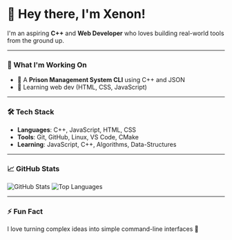 <!--
## Hi there 👋

**xen-0-nex/xen-0-nex** is a ✨ _special_ ✨ repository because its `README.md` (this file) appears on your GitHub profile.

Here are some ideas to get you started:

- 🔭 I’m currently working on ...
- 🌱 I’m currently learning ...
- 👯 I’m looking to collaborate on ...
- 🤔 I’m looking for help with ...
- 💬 Ask me about ...
- 📫 How to reach me: ...
- 😄 Pronouns: ...
- ⚡ Fun fact: ...
-->

# 👋 Hey there, I'm Xenon!

I'm an aspiring **C++** and **Web Developer** who loves building real-world tools from the ground up.

---

### 🚀 What I'm Working On
- 🔧 A **Prison Management System CLI** using C++ and JSON
- 🧱 Learning web dev (HTML, CSS, JavaScript)

---

### 🛠️ Tech Stack
- **Languages**: C++, JavaScript, HTML, CSS
- **Tools**: Git, GitHub, Linux, VS Code, CMake
- **Learning**: JavaScript, C++, Algorithms, Data-Structures

---

### 📈 GitHub Stats
![GitHub Stats](https://github-readme-stats.vercel.app/api?username=xen-0-nex&show_icons=true&theme=radical)
![Top Languages](https://github-readme-stats.vercel.app/api/top-langs/?username=xen-0-nex&layout=compact&theme=radical)

---
<!--
### 📫 Connect With Me
- Email: `your-email@example.com`
- LinkedIn: [Coming soon]
- Portfolio: [Work in progress]

---
-->
### ⚡ Fun Fact
I love turning complex ideas into simple command-line interfaces 🚀
